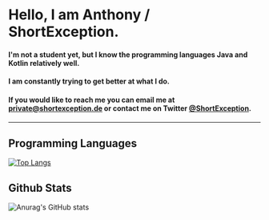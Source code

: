 # Hello, I am Anthony / ShortException.
#### I'm not a student yet, but I know the programming languages Java and Kotlin relatively well.

#### I am constantly trying to get better at what I do.

#### If you would like to reach me you can email me at private@shortexception.de or contact me on Twitter [@ShortException](https://twitter.com/shortexception).

---------------------------------------

## Programming Languages

[![Top Langs](https://github-readme-stats.vercel.app/api/top-langs/?username=shortexception&layout=compact)](https://github.com/anuraghazra/github-readme-stats)

## Github Stats

![Anurag's GitHub stats](https://github-readme-stats.vercel.app/api?username=shortexception&show_icons=true&theme=synthwave)
